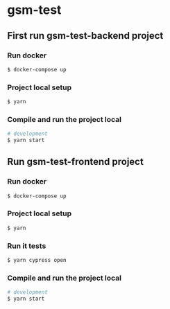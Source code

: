 # gsm-test

## First run gsm-test-backend project

### Run docker

```bash
$ docker-compose up
```

### Project local setup

```bash
$ yarn
```

### Compile and run the project local

```bash
# development
$ yarn start
```


## Run gsm-test-frontend project

### Run docker

```bash
$ docker-compose up
```


### Project local setup

```bash
$ yarn
```

### Run it tests
```bash
$ yarn cypress open
```

### Compile and run the project local

```bash
# development
$ yarn start
```